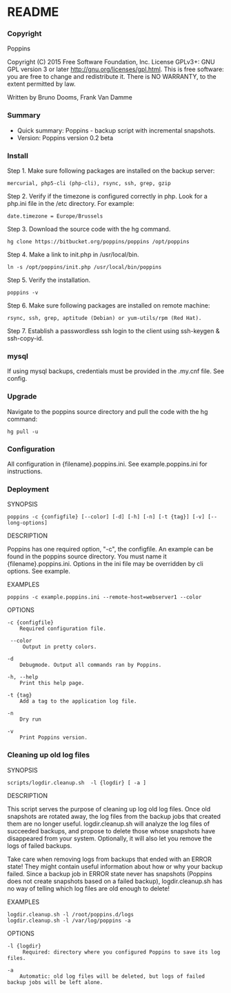 # README #
### Copyright ###
Poppins 

Copyright (C) 2015 Free Software Foundation, Inc.
License GPLv3+: GNU GPL version 3 or later <http://gnu.org/licenses/gpl.html>.
This is free software: you are free to change and redistribute it.
There is NO WARRANTY, to the extent permitted by law.

Written by Bruno Dooms, Frank Van Damme

### Summary ###
* Quick summary: Poppins - backup script with incremental snapshots. 
* Version: Poppins version 0.2 beta

### Install ###
Step 1. Make sure following packages are installed on the backup server: 

    mercurial, php5-cli (php-cli), rsync, ssh, grep, gzip

Step 2. Verify if the timezone is configured correctly in php. Look for a php.ini file in the /etc directory. For example:

    date.timezone = Europe/Brussels

Step 3. Download the source code with the hg command. 

    hg clone https://bitbucket.org/poppins/poppins /opt/poppins

Step 4. Make a link to init.php in /usr/local/bin.

    ln -s /opt/poppins/init.php /usr/local/bin/poppins

Step 5. Verify the installation.  

    poppins -v

Step 6. Make sure following packages are installed on remote machine: 

    rsync, ssh, grep, aptitude (Debian) or yum-utils/rpm (Red Hat). 

Step 7. Establish a passwordless ssh login to the client using ssh-keygen & ssh-copy-id.

### mysql ###
If using mysql backups, credentials must be provided in the .my.cnf file. See config.

### Upgrade ###
Navigate to the poppins source directory and pull the code with the hg command: 

    hg pull -u


### Configuration ###
All configuration in {filename}.poppins.ini. See example.poppins.ini for instructions.

### Deployment ###
SYNOPSIS

    poppins -c {configfile} [--color] [-d] [-h] [-n] [-t {tag}] [-v] [--long-options]

DESCRIPTION

Poppins has one required option, "-c", the configfile. An example can be found in the poppins source directory. You must name it {filename}.poppins.ini. Options in the ini file may be overridden by cli options. See example.

EXAMPLES

    poppins -c example.poppins.ini --remote-host=webserver1 --color

OPTIONS

    -c {configfile}
        Required configuration file.

     --color
         Output in pretty colors.

    -d
        Debugmode. Output all commands ran by Poppins.

    -h, --help
        Print this help page.

    -t {tag}
        Add a tag to the application log file.
        
    -n
        Dry run

    -v
        Print Poppins version.

### Cleaning up old log files ###

SYNOPSIS

    scripts/logdir.cleanup.sh  -l {logdir} [ -a ]

DESCRIPTION

This script serves the purpose of cleaning up log old log files. Once old snapshots are rotated away, the log files from the backup jobs that created them are no longer useful. logdir.cleanup.sh will analyze the log files of succeeded backups, and propose to delete those whose snapshots have disappeared from your system. Optionally, it will also let you remove the logs of failed backups.

Take care when removing logs from backups that ended with an ERROR state! They might contain useful information about how or why your backup failed. Since a backup job in ERROR state never has snapshots (Poppins does not create snapshots based on a failed backup), logdir.cleanup.sh has no way of telling which log files are old enough to delete!

EXAMPLES

    logdir.cleanup.sh -l /root/poppins.d/logs 
    logdir.cleanup.sh -l /var/log/poppins -a

OPTIONS

    -l {logdir}
         Required: directory where you configured Poppins to save its log files.

    -a
        Automatic: old log files will be deleted, but logs of failed backup jobs will be left alone.

